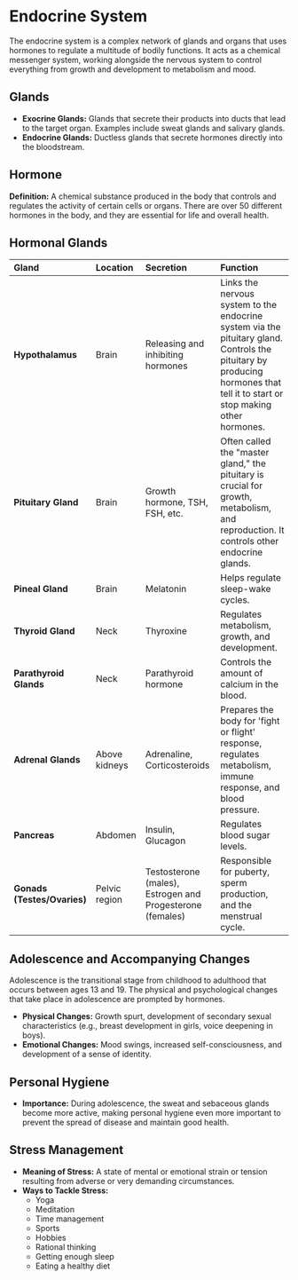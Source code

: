 
# Endocrine System

The endocrine system is a complex network of glands and organs that uses hormones to regulate a multitude of bodily functions. It acts as a chemical messenger system, working alongside the nervous system to control everything from growth and development to metabolism and mood.

## Glands

*   **Exocrine Glands:** Glands that secrete their products into ducts that lead to the target organ. Examples include sweat glands and salivary glands.
*   **Endocrine Glands:** Ductless glands that secrete hormones directly into the bloodstream.

## Hormone

**Definition:** A chemical substance produced in the body that controls and regulates the activity of certain cells or organs. There are over 50 different hormones in the body, and they are essential for life and overall health.

## Hormonal Glands

| Gland | Location | Secretion | Function |
| :--- | :--- | :--- | :--- |
| **Hypothalamus** | Brain | Releasing and inhibiting hormones | Links the nervous system to the endocrine system via the pituitary gland. Controls the pituitary by producing hormones that tell it to start or stop making other hormones. |
| **Pituitary Gland** | Brain | Growth hormone, TSH, FSH, etc. | Often called the "master gland," the pituitary is crucial for growth, metabolism, and reproduction. It controls other endocrine glands. |
| **Pineal Gland** | Brain | Melatonin | Helps regulate sleep-wake cycles. |
| **Thyroid Gland** | Neck | Thyroxine | Regulates metabolism, growth, and development. |
| **Parathyroid Glands** | Neck | Parathyroid hormone | Controls the amount of calcium in the blood. |
| **Adrenal Glands** | Above kidneys | Adrenaline, Corticosteroids | Prepares the body for 'fight or flight' response, regulates metabolism, immune response, and blood pressure. |
| **Pancreas** | Abdomen | Insulin, Glucagon | Regulates blood sugar levels. |
| **Gonads (Testes/Ovaries)** | Pelvic region | Testosterone (males), Estrogen and Progesterone (females) | Responsible for puberty, sperm production, and the menstrual cycle. |

## Adolescence and Accompanying Changes

Adolescence is the transitional stage from childhood to adulthood that occurs between ages 13 and 19. The physical and psychological changes that take place in adolescence are prompted by hormones.

*   **Physical Changes:** Growth spurt, development of secondary sexual characteristics (e.g., breast development in girls, voice deepening in boys).
*   **Emotional Changes:** Mood swings, increased self-consciousness, and development of a sense of identity.

## Personal Hygiene

*   **Importance:** During adolescence, the sweat and sebaceous glands become more active, making personal hygiene even more important to prevent the spread of disease and maintain good health.

## Stress Management

*   **Meaning of Stress:** A state of mental or emotional strain or tension resulting from adverse or very demanding circumstances.
*   **Ways to Tackle Stress:**
    *   Yoga
    *   Meditation
    *   Time management
    *   Sports
    *   Hobbies
    *   Rational thinking
    *   Getting enough sleep
    *   Eating a healthy diet
